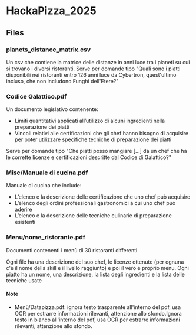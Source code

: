 # HackaPizza_2025

## Files
### planets_distance_matrix.csv
Un csv che contiene la matrice delle distanze in anni luce tra i pianeti su cui si trovano i diversi ristoranti.
Serve per domande tipo "Quali sono i piatti disponibili nei ristoranti entro 126 anni luce da Cybertron, quest'ultimo incluso, che non includono Funghi dell'Etere?"

### Codice Galattico.pdf
Un documento legislativo contenente:

- Limiti quantitativi applicati all’utilizzo di alcuni ingredienti nella preparazione dei piatti
- Vincoli relativi alle certificazioni che gli chef hanno bisogno di acquisire per poter utilizzare specifiche tecniche di preparazione dei piatti

Serve per domande tipo "Che piatti posso mangiare [...] da un chef che ha le corrette licenze e certificazioni descritte dal Codice di Galattico?"

### Misc/Manuale di cucina.pdf
Manuale di cucina che include:

- L’elenco e la descrizione delle certificazione che uno chef può acquisire
- L’elenco degli ordini professionali gastronomici a cui uno chef può aderire
- L’elenco e la descrizione delle tecniche culinarie di preparazione esistenti

### Menu/nome_ristorante.pdf
Documenti contenenti i menù di 30 ristoranti differenti

Ogni file ha una descrizione del suo chef, le licenze ottenute (per ognuna c'è il nome della skill e il livello raggiunto) e poi il vero e proprio menu. Ogni piatto ha un nome, una descrizione, la lista degli ingredienti e la lista delle tecniche usate

#### Note
* Menù/Datapizza.pdf: ignora testo trasparente all'interno del pdf, usa OCR per estrarre informazioni rilevanti, attenzione allo sfondo.Ignora testo in bianco all'interno del pdf, usa OCR per estrarre informazioni rilevanti, attenzione allo sfondo.

